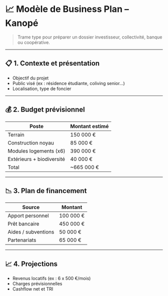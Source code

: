 # 📈 Modèle de Business Plan – Kanopé

> Trame type pour préparer un dossier investisseur, collectivité, banque ou coopérative.

---

## 📋 1. Contexte et présentation

- Objectif du projet
- Public visé (ex : résidence étudiante, coliving senior…)
- Localisation, type de foncier

---

## 💰 2. Budget prévisionnel

| Poste                   | Montant estimé |
|-------------------------|----------------|
| Terrain                 | 150 000 €      |
| Construction noyau      | 85 000 €       |
| Modules logements (x6)  | 390 000 €      |
| Extérieurs + biodiversité| 40 000 €       |
| Total                   | ~665 000 €     |

---

## 📉 3. Plan de financement

| Source               | Montant     |
|----------------------|-------------|
| Apport personnel     | 100 000 €   |
| Prêt bancaire        | 450 000 €   |
| Aides / subventions  | 50 000 €    |
| Partenariats         | 65 000 €    |

---

## 📈 4. Projections

- Revenus locatifs (ex : 6 x 500 €/mois)
- Charges prévisionnelles
- Cashflow net et TRI
